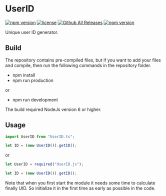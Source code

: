 # UserID
[![npm version](https://badge.fury.io/js/UserID.svg)](https://github.com/CrazySquirrel/UserID)
[![license](https://img.shields.io/github/license/CrazySquirrel/UserID.svg)](https://github.com/CrazySquirrel/UserID)
[![Github All Releases](https://img.shields.io/github/downloads/CrazySquirrel/UserID/total.svg)](https://github.com/CrazySquirrel/UserID)
[![npm version](https://img.shields.io/badge/donate-%E2%99%A5-red.svg)](http://crazysquirrel.ru/support/)

Unique user ID generator.

## Build
The repository contains pre-compiled files, but if you want to add your files and compile, then run the following commands in the repository folder.
* npm install
* npm run production

or

* npm run development

The build required NodeJs version 6 or higher.

## Usage

```TypeScript
import UserID from "UserID.ts";

let ID = (new UserID()).getID();
```

or

```JavaScript
let UserID = required("UserID.js");

let ID = (new UserID()).getID();
```

Note that when you first start the module it needs some time to calculate finally UID. So initialize it in the first
time as early as possible in the code.